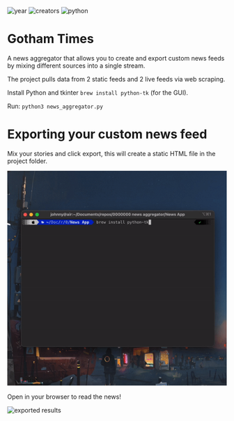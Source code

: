 ![year](https://img.shields.io/badge/2019-lightgrey?style=plastic)
![creators](https://img.shields.io/badge/Johnny%20Madigan-yellow?style=plastic)
![python](https://img.shields.io/badge/Python-9cf?style=plastic&logo=python)

# **Gotham Times**
A news aggregator that allows you to create and export custom news feeds by mixing different sources into a single stream.

The project pulls data from 2 static feeds and 2 live feeds via web scraping.

Install Python and tkinter `brew install python-tk` (for the GUI).

Run: `python3 news_aggregator.py`

# **Exporting your custom news feed**
Mix your stories and click export, this will create a static HTML file in the project folder.

![project running animation](/readme-img/demonstration.gif)

Open in your browser to read the news!

![exported results](/readme-img/result.gif)
